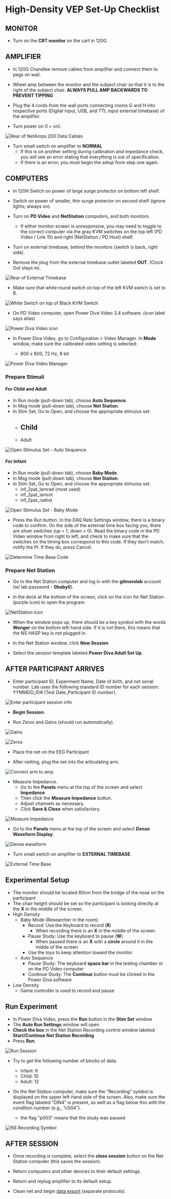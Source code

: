 # High-Density VEP Set-Up Checklist

## MONITOR
- Turn on the **CRT monitor** on the cart in 120G

## AMPLIFIER

- In 120G Chandlee remove cables from amplifier and connect them to pegs on wall.
 
<div style="text-align: center;" IMG SRC="imgs/rear-of-amplifier.pictClipping.jpg" ALT="Rear of NetAmps 200" HR WIDTH="90%"></div>

- Wheel amp between the monitor and the subject chair so that it is to the right of the subject chair. 
  **ALWAYS PULL AMP BACKWARDS TO PREVENT TIPPING**

- Plug the 4 cords from the wall ports connecting rooms G and H into respective ports (Digital input, USB, and TTL input external timebase) of the amplifier. 
- Turn power on (I = on).

![Rear of NetAmps 200 Data Cables](imgs/rear-of-amplifier-data-cables.pictClipping.jpg)

- Turn small switch on amplifier to **NORMAL**
  - If this is on another setting during calibration and impedance check, you will see an error stating that everything is out of specification. 
  - If there is an error, you must begin the setup from step one again.

 
## COMPUTERS

- In 120H Switch on power of large surge protector on bottom left shelf.

- Switch on power of smaller, thin surge protector on second shelf (ignore lights; always on).

- Turn on **PD Video** and **NetStation** computers, and both monitors.

  - If either monitor screen is unresponsive, you may need to toggle to the correct computer via the gray KVM switches on the top left (PD Video / Link 15) and right (NetStation  / PD Host) shelf.

- Turn on external timebase, behind the monitors (switch is back, right side).

- Remove the plug from the external timebase outlet labeled **OUT**. (Clock Out stays in).
 
![Rear of External Timebase](imgs/rear-of-ext-timebase.pictClipping.jpg)

- Make sure that white round switch on top of the left KVM switch is set to B.

![White Switch on top of Black KVM Switch](imgs/White-Switch.jpg)

- On PD Video computer, open Power Diva Video 3.4 software. (icon label says alias)

![Power Diva Video icon](imgs/power-diva-video-icon.pictClipping.jpg)
 
- In Power Diva Video, go to Configuration > Video Manager. In **Mode** window, make sure the calibrated video setting is selected: 

	- 800 x 600, 72 Hz, 8 bit
 
 ![Power Diva Video Manager](imgs/power-diva-video-manager.pictClipping.jpg)

### Prepare Stimuli

#### For Child and Adult
- In Run mode (pull-down tab), choose **Auto Sequence**. 
- In Msg mode (pull-down tab), choose **Net Station**.
- In Stim Set, Go to Open, and choose the appropriate stimulus set.
  - Child
    - 
  - Adult

![Open Stimulus Set - Auto Sequence](imgs/RunModeAutoRun.jpg)

#### For Infant
- In Run mode (pull-down tab), choose **Baby Mode**. 
- In Msg mode (pull-down tab), choose **Net Station**.
- In Stim Set, Go to Open, and choose the appropriate stimulus set.
  - inf_2pat_lamrad (most used)
  - inf_2pat_lamrot
  - inf_2pat_radrot

![Open Stimulus Set - Baby Mode](imgs/RunModeBabyMode.jpg)

- Press the Run button. In the DAQ Rate Settings window, there is a binary code to confirm. On the side of the external time box facing you, there are silver switches (up = 1, down = 0). Read the binary code in the PD Video window from right to left, and check to make sure that the switches on the timing box correspond to this code. If they don't match, notify the PI. If they do, press Cancel.

![Determine Time Base Code](imgs/power-diva-autorun.pictClipping.jpg)

### Prepare Net Station

- Go to the Net Station computer and log in with the **gilmorelab** account (w/ lab password - **0baby0**).
	
- In the dock at the bottom of the screen, click on the icon for Net Station (purple icon) to open the program.
 
![NetStation icon](imgs/start-netstation.pictClipping.jpg)

- When the window pops up, there should be a key symbol with the words **Wenger** on the bottom left-hand side. If it is not there, this means that the NS HASP key is not plugged in.

- In the Net Station window, click **New Session**
- Select the session template labeled **Power Diva Adult Set Up**.
	 

## AFTER PARTICIPANT ARRIVES

- Enter participant ID, Experiment Name, Date of birth, and net serial number. Lab uses the following standard ID number for each session: YYMMDD_ID# (Test Date_Participant ID number).

![Enter participant session info](imgs/ns-enter-session-info.pictClipping.jpg)

- **Begin Session**.

- Run Zeros and Gains (should run automatically).

![Gains](imgs/Gains.jpg)

![Zeros](imgs/Zeros.jpg)

- Place the net on the EEG Participant

- After netting, plug the net into the articulating arm.

![Connect arm to amp](imgs/Net-plugged-into-articulating-arm.jpg)

- Measure Impedance.
  - Go to the **Panels** menu at the top of the screen and select **Impedance**
  - Then click the **Measure Impedance** button.
  - Adjust channels as necessary. 
  - Click **Save & Close** when satisfactory.

![Measure Impedance](imgs/measure-impedance-window.pictClipping.jpg)

- Go to the **Panels** menu at the top of the screen and select **Dense Waveform Display**.

![Dense waveform](imgs/dense-waveform-display.pictClipping.jpg)

- Turn small switch on amplifier to **EXTERNAL TIMEBASE**.

![External Time Base](imgs/external-timebase-switch-on-amp.pictClipping.jpg)

## Experimental Setup

- The monitor should be located 60cm from the bridge of the nose on the participant
- The chair height should be set so the participant is looking directly at the **X** in the middle of the screen.
- High Density
  - Baby Mode (Researcher in the room)
    - Record: Use the Keyboard to record (**R**) 
      - When recording there is an **X** in the middle of the screen.
    - Pause Study: Use the keyboard to pause (**W**)
      - When paused there is an **X** with a **circle** around it in the midde of the screen
    - Use the toys to keep attention toward the monitor
  - Auto Sequence
    - Pause Study: The keyboard **space bar** in the testing chamber or on the PD Video computer
    - Continue Study: The **Continue** button must be clicked in the Power Diva software
- Low Density
  -  Game controller is used to record and pause

## Run Experiment

- In Power Diva Video, press the **Run** button in the **Stim Set** window
- The **Auto Run Settings** window will open
- **Check the box** in the Net Station Recording control window labeled **Start/Continue Net Station Recording**
- Press **Run**.

![Run Session](imgs/power-diva-autorun.pictClipping.jpg)

- Try to get the following number of blocks of data:
  - Infant: 6
  - Child: 10
  - Adult: 12
  
- On the Net Station computer, make sure the “Recording” symbol is displayed on the upper left-hand side of the screen. Also, make sure the event flag labeled “DIN4” is present, as well as a flag below this with the condition number (e.g., “c004”).
  - the flag "p003" means that the study was paused

![NS Recording Symbol](imgs/NS-Recording-Screenshot.jpg)

## AFTER SESSION

- Once recording is complete, select the **close session** button on the Net Station computer (this saves the session).

- Return computers and other devices to their default settings.

- Return and replug amplifier to its default setup.

- Clean net and begin [data export](ssvep-data-export.md) (separate protocols).

